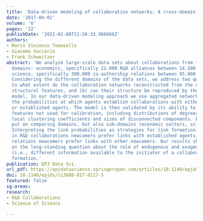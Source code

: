 ```yaml
---
title: 'Data-driven modeling of collaboration networks: A cross-domain analysis'
date: '2017-04-01'
volume: '6'
pages: '22'
publishDate: '2021-02-08T11:56:33.960666Z'
authors:
- Mario Vincenzo Tomasello
- Giacomo Vaccario
- Frank Schweitzer
abstract: 'We analyze large-scale data sets about collaborations from two different
  domains: economics, specifically 22.000 R&D alliances between 14.500 firms, and
  science, specifically 300.000 co-authorship relations between 95.000 scientists.
  Considering the different domains of the data sets, we address two questions: (a)
  to what extent do the collaboration networks reconstructed from the data share common
  structural features, and (b) can their structure be reproduced by the same agent-based
  model. In our data-driven modeling approach we use aggregated network data to calibrate
  the probabilities at which agents establish collaborations with either newcomers
  or established agents. The model is then validated by its ability to reproduce network
  features not used for calibration, including distributions of degrees, path lengths,
  local clustering coefficients and sizes of disconnected components. Emphasis is
  put on comparing domains, but also sub-domains (economic sectors, scientific specializations).
  Interpreting the link probabilities as strategies for link formation, we find that
  in R&D collaborations newcomers prefer links with established agents, while in co-authorship
  relations newcomers prefer links with other newcomers. Our results shed new light
  on the long-standing question about the role of endogenous and exogenous factors
  (i.e., different information available to the initiator of a collaboration) in network
  formation.'
publication: EPJ Data Sci.
url_pdf: https://epjdatascience.springeropen.com/articles/10.1140/epjds/s13688-017-0117-5
doi: 10.1140/epjds/s13688-017-0117-5
featured: false
sg-areas:
research:
- R&D Collaborations
- Science of Science

---
```


